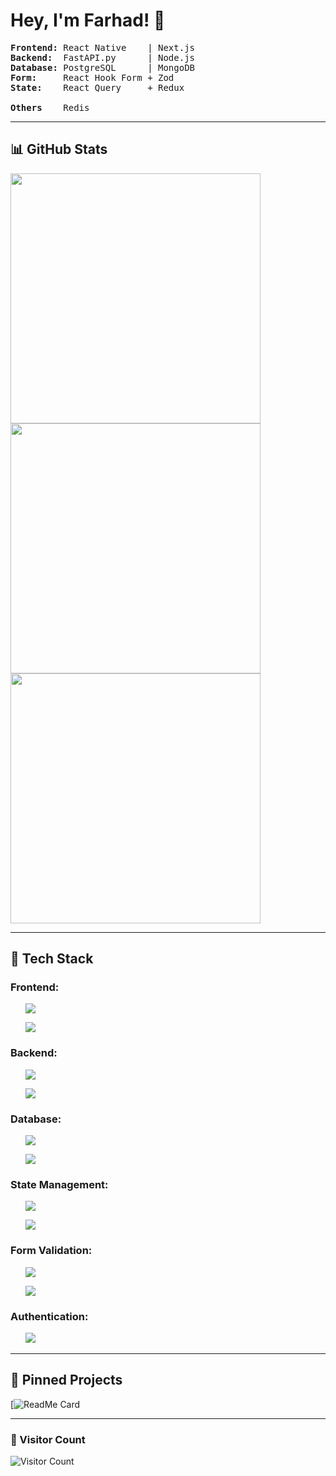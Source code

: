 # Hey, I'm Farhad! 👋

<pre>
<strong>Frontend:</strong> React Native    | Next.js
<strong>Backend:</strong>  FastAPI.py      | Node.js
<strong>Database:</strong> PostgreSQL      | MongoDB
<strong>Form:</strong>     React Hook Form + Zod
<strong>State:</strong>    React Query     + Redux
  
<strong>Others</strong>    Redis
</pre>

---

## 📊 GitHub Stats  
<div align="left">
  <div><img width="400em" src="https://github-readme-stats.vercel.app/api?username=farhad-fbm&show_icons=true&theme=radical" /></div>
  <div><img width="400em" src="https://github-readme-streak-stats.herokuapp.com/?user=farhad-fbm&theme=dark" /></div>
  <div><img width="400em" src="https://github-readme-stats.vercel.app/api/top-langs/?username=farhad-fbm&layout=compact&theme=radical" /></div>
</div>

---

## 🚀 Tech Stack  
### **Frontend:**
<ul type="none">
  <li>
<!--       <img src="https://img.shields.io/badge/React-20232A?style=for-the-badge&logo=react&logoColor=61DAFB" /> -->
     <p><img src="https://img.shields.io/badge/React_Native-20232A?style=for-the-badge&logo=react&logoColor=61DAFB" /></p>
      <p><img src="https://img.shields.io/badge/Next.js-000000?style=for-the-badge&logo=nextdotjs&logoColor=white" /></p>
  </li>
</ul>

### **Backend:**
<ul type="none">
  <li>
      <p><img src="https://img.shields.io/badge/FastAPI-009688?style=for-the-badge&logo=fastapi&logoColor=white" /></p>
      <p><img src="https://img.shields.io/badge/Node.js-43853D?style=for-the-badge&logo=node.js&logoColor=white" /></p>
<!--       <img src="https://img.shields.io/badge/Fastify-000000?style=for-the-badge&logo=fastify&logoColor=white" /> -->
  </li>
</ul>

### **Database:**
<ul type="none">
  <li>
      <p><img src="https://img.shields.io/badge/PostgreSQL-316192?style=for-the-badge&logo=postgresql&logoColor=white" /></p>
     <p><img src="https://img.shields.io/badge/MongoDB-47A248?style=for-the-badge&logo=mongodb&logoColor=white" /></p>
  </li>
</ul>

### **State Management:**
<ul type="none">
  <li>
      <p><img src="https://img.shields.io/badge/React_Query-FF4154?style=for-the-badge&logo=reactquery&logoColor=white" /></p>
<!--       <img src="https://img.shields.io/badge/Axios-5A29E4?style=for-the-badge&logo=axios&logoColor=white" /> -->
      <p><img src="https://img.shields.io/badge/Redux-764ABC?style=for-the-badge&logo=redux&logoColor=white" /></p>
  </li>
</ul>

### **Form Validation:**
<ul type="none">
  <li>
      <p><img src="https://img.shields.io/badge/React_Hook_Form-EC5990?style=for-the-badge&logo=reacthookform&logoColor=white" /></p>
      <p><img src="https://img.shields.io/badge/Zod-3178C6?style=for-the-badge&logo=typescript&logoColor=white" /></p>
  </li>
</ul>

### **Authentication:**
<ul type="none">
  <li>
      <img src="https://img.shields.io/badge/Firebase-FFCA28?style=for-the-badge&logo=firebase&logoColor=black" />
  </li>
</ul>


---

## 📌 Pinned Projects  
[![ReadMe Card](https://github.com/farhad-fbm/farhad-fbm)  

---

### 👀 Visitor Count  
![Visitor Count](https://visitor-badge.glitch.me/badge?page_id=farhad-fbm)

